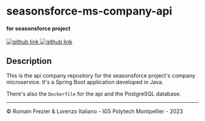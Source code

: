 # seasonsforce-ms-company-api
#### for seasonsforce project 

<a target="_blank" href="https://github.com/lorenzo-italiano/Seasonsforce">
  <img alt="github link" src="https://img.shields.io/badge/SEASONFORCE-global-green?logo=github&style=for-the-badge">
</a>
<a target="_blank" href="https://github.com/lorenzo-italiano/seasonsforce-microservices">
  <img alt="github link" src="https://img.shields.io/badge/SEASONFORCE-microservices-blue?logo=github&style=for-the-badge">
</a>

## Description

This is the api company repository for the seasonsforce project's company microservice. It's a Spring Boot application developed in Java.

There's also the `Dockerfile` for the api and the PostgreSQL database.

---

© Romain Frezier & Lorenzo Italiano - IG5 Polytech Montpellier - 2023
